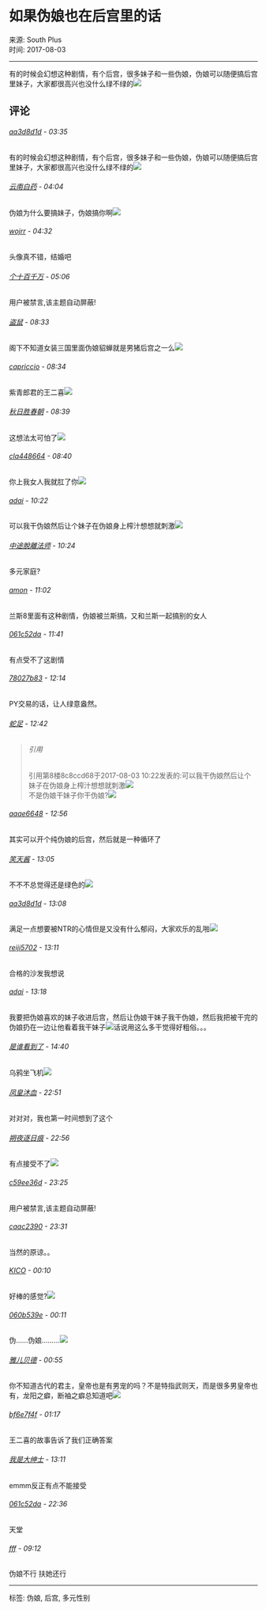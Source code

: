 # 如果伪娘也在后宫里的话

来源: South Plus  
时间: 2017-08-03  

---

有的时候会幻想这种剧情，有个后宫，很多妹子和一些伪娘，伪娘可以随便搞后宫里妹子，大家都很高兴也没什么绿不绿的![](images/post/smile/smallface/face009.jpg)

## 评论

###### [aa3d8d1d](u.php?action=show&uid=4597) - 03:35  
有的时候会幻想这种剧情，有个后宫，很多妹子和一些伪娘，伪娘可以随便搞后宫里妹子，大家都很高兴也没什么绿不绿的![](images/post/smile/smallface/face009.jpg)

###### [云南白药](u.php?action=show&uid=50491) - 04:04  
伪娘为什么要搞妹子，伪娘搞你啊![](images/post/smile/smallface/face111.jpg)

###### [wojrr](u.php?action=show&uid=282676) - 04:32  
头像真不错，结婚吧

###### [个十百千万](u.php?action=show&uid=793185) - 05:06  
用户被禁言,该主题自动屏蔽!

###### [盗鼠](u.php?action=show&uid=97880) - 08:33  
阁下不知道女装三国里面伪娘貂蝉就是男猪后宫之一么![](images/post/smile/smallface/face040.jpg)

###### [capriccio](u.php?action=show&uid=187873) - 08:34  
紫青郎君的王二喜![](images/post/smile/smallface/face040.jpg)

###### [秋日胜春朝](u.php?action=show&uid=707920) - 08:39  
这想法太可怕了![](images/post/smile/smallface/face073.jpg)

###### [cla448664](u.php?action=show&uid=280122) - 08:40  
你上我女人我就肛了你![](images/post/smile/smallface/face017.jpg)

###### [adai](u.php?action=show&uid=192781) - 10:22  
可以我干伪娘然后让个妹子在伪娘身上榨汁想想就刺激![](images/post/smile/smallface/face113.jpg)

###### [中途脫離法师](u.php?action=show&uid=294861) - 10:24  
多元家庭?

###### [amon](u.php?action=show&uid=789120) - 11:02  
兰斯8里面有这种剧情，伪娘被兰斯搞，又和兰斯一起搞别的女人

###### [061c52da](u.php?action=show&uid=343359) - 11:41  
有点受不了这剧情

###### [78027b83](u.php?action=show&uid=245899) - 12:14  
PY交易的话，让人绿意盎然。

###### [蛇足](u.php?action=show&uid=706930) - 12:42  
> ###### 引用
> 引用第8楼8c8ccd68于2017-08-03 10:22发表的:可以我干伪娘然后让个妹子在伪娘身上榨汁想想就刺激![](images/post/smile/smallface/face113.jpg)  
不是伪娘干妹子你干伪娘?![](images/post/smile/smallface/face026.jpg)

###### [aaae6648](u.php?action=show&uid=257702) - 12:56  
其实可以开个纯伪娘的后宫，然后就是一种循环了

###### [笑天酱](u.php?action=show&uid=784105) - 13:05  
不不不总觉得还是绿色的![](images/post/smile/smallface/face027.jpg)

###### [aa3d8d1d](u.php?action=show&uid=4597) - 13:08  
满足一点想要被NTR的心情但是又没有什么郁闷，大家欢乐的乱啪![](images/post/smile/smallface/face108.jpg)

###### [reiji5702](u.php?action=show&uid=178271) - 13:11  
合格的沙发我想说

###### [adai](u.php?action=show&uid=192781) - 13:18  
我要把伪娘喜欢的妹子收进后宫，然后让伪娘干妹子我干伪娘，然后我把被干完的伪娘扔在一边让他看着我干妹子![](images/post/smile/smallface/face056.jpg)话说用这么多干觉得好粗俗。。。

###### [是谁看到了](u.php?action=show&uid=649985) - 14:40  
乌鸦坐飞机![](images/post/smile/smallface/face111.jpg)

###### [凤皇沐血](u.php?action=show&uid=256501) - 22:51  
对对对，我也第一时间想到了这个

###### [朔夜逐日痕](u.php?action=show&uid=414133) - 22:56  
有点接受不了![](images/post/smile/smallface/face108.jpg)

###### [c59ee36d](u.php?action=show&uid=11209) - 23:25  
用户被禁言,该主题自动屏蔽!

###### [caac2390](u.php?action=show&uid=358099) - 23:31  
当然的原谅。。

###### [KICO](u.php?action=show&uid=207424) - 00:10  
好棒的感觉?![](images/post/smile/smallface/face070.gif)

###### [060b539e](u.php?action=show&uid=628082) - 00:11  
伪......伪娘.........![](images/post/smile/smallface/face040.jpg)

###### [雅儿贝德](u.php?action=show&uid=511366) - 00:55  
你不知道古代的君主，皇帝也是有男宠的吗？不是特指武则天，而是很多男皇帝也有，龙阳之癖，断袖之癖总知道吧![](images/post/smile/smallface/face040.jpg)

###### [bf6e7f4f](u.php?action=show&uid=22755) - 01:17  
王二喜的故事告诉了我们正确答案

###### [我是大绅士](u.php?action=show&uid=711406) - 13:11  
emmm反正有点不能接受

###### [061c52da](u.php?action=show&uid=343359) - 22:36  
天堂

###### [fff](u.php?action=show&uid=289833) - 09:12  
伪娘不行 扶她还行

--- 

标签: 伪娘, 后宫, 多元性别  
